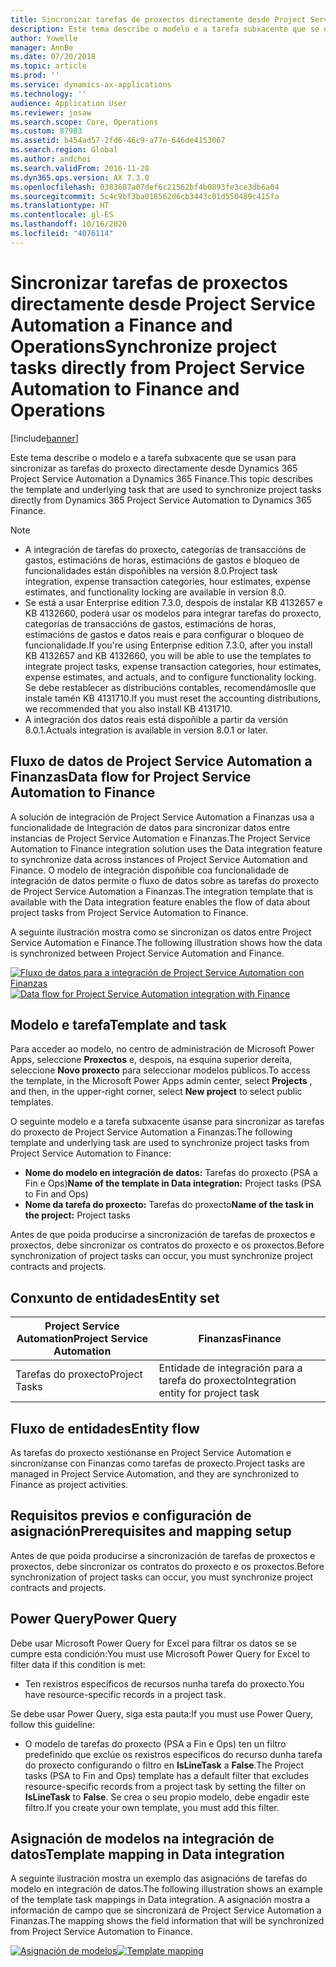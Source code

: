 ```yaml
---
title: Sincronizar tarefas de proxectos directamente desde Project Service Automation a Finance and Operations
description: Este tema describe o modelo e a tarefa subxacente que se usan para sincronizar as tarefas do proxecto directamente desde Microsoft Dynamics 365 Project Service Automation a Dynamics 365 Finance.
author: Yowelle
manager: AnnBe
ms.date: 07/20/2018
ms.topic: article
ms.prod: ''
ms.service: dynamics-ax-applications
ms.technology: ''
audience: Application User
ms.reviewer: josaw
ms.search.scope: Core, Operations
ms.custom: 87983
ms.assetid: b454ad57-2fd6-46c9-a77e-646de4153067
ms.search.region: Global
ms.author: andchoi
ms.search.validFrom: 2016-11-28
ms.dyn365.ops.version: AX 7.3.0
ms.openlocfilehash: 0383607a07def6c21562bf4b0893fe3ce3db6a04
ms.sourcegitcommit: 5c4c9bf3ba018562d6cb3443c01d550489c415fa
ms.translationtype: HT
ms.contentlocale: gl-ES
ms.lasthandoff: 10/16/2020
ms.locfileid: "4076114"
---
```

# <a name="synchronize-project-tasks-directly-from-project-service-automation-to-finance-and-operations"></a><span data-ttu-id="97be8-103">Sincronizar tarefas de proxectos directamente desde Project Service Automation a Finance and Operations</span><span class="sxs-lookup"><span data-stu-id="97be8-103">Synchronize project tasks directly from Project Service Automation to Finance and Operations</span></span>

[!include[banner](../includes/banner.md)]

<span data-ttu-id="97be8-104">Este tema describe o modelo e a tarefa subxacente que se usan para sincronizar as tarefas do proxecto directamente desde Dynamics 365 Project Service Automation a Dynamics 365 Finance.</span><span class="sxs-lookup"><span data-stu-id="97be8-104">This topic describes the template and underlying task that are used to synchronize project tasks directly from Dynamics 365 Project Service Automation to Dynamics 365 Finance.</span></span>

> [!NOTE]
> - <span data-ttu-id="97be8-105">A integración de tarefas do proxecto, categorías de transaccións de gastos, estimacións de horas, estimacións de gastos e bloqueo de funcionalidades están dispoñibles na versión 8.0.</span><span class="sxs-lookup"><span data-stu-id="97be8-105">Project task integration, expense transaction categories, hour estimates, expense estimates, and functionality locking are available in version 8.0.</span></span>
> - <span data-ttu-id="97be8-106">Se está a usar Enterprise edition 7.3.0, despois de instalar KB 4132657 e KB 4132660, poderá usar os modelos para integrar tarefas do proxecto, categorías de transaccións de gastos, estimacións de horas, estimacións de gastos e datos reais e para configurar o bloqueo de funcionalidade.</span><span class="sxs-lookup"><span data-stu-id="97be8-106">If you're using Enterprise edition 7.3.0, after you install KB 4132657 and KB 4132660, you will be able to use the templates to integrate project tasks, expense transaction categories, hour estimates, expense estimates, and actuals, and to configure functionality locking.</span></span> <span data-ttu-id="97be8-107">Se debe restablecer as distribucións contables, recomendámoslle que instale tamén KB 4131710.</span><span class="sxs-lookup"><span data-stu-id="97be8-107">If you must reset the accounting distributions, we recommended that you also install KB 4131710.</span></span>
> - <span data-ttu-id="97be8-108">A integración dos datos reais está dispoñible a partir da versión 8.0.1.</span><span class="sxs-lookup"><span data-stu-id="97be8-108">Actuals integration is available in version 8.0.1 or later.</span></span>

## <a name="data-flow-for-project-service-automation-to-finance"></a><span data-ttu-id="97be8-109">Fluxo de datos de Project Service Automation a Finanzas</span><span class="sxs-lookup"><span data-stu-id="97be8-109">Data flow for Project Service Automation to Finance</span></span>

<span data-ttu-id="97be8-110">A solución de integración de Project Service Automation a Finanzas usa a funcionalidade de Integración de datos para sincronizar datos entre instancias de Project Service Automation e Finanzas.</span><span class="sxs-lookup"><span data-stu-id="97be8-110">The Project Service Automation to Finance integration solution uses the Data integration feature to synchronize data across instances of Project Service Automation and Finance.</span></span> <span data-ttu-id="97be8-111">O modelo de integración dispoñible coa funcionalidade de integración de datos permite o fluxo de datos sobre as tarefas do proxecto de Project Service Automation a Finanzas.</span><span class="sxs-lookup"><span data-stu-id="97be8-111">The integration template that is available with the Data integration feature enables the flow of data about project tasks from Project Service Automation to Finance.</span></span>

<span data-ttu-id="97be8-112">A seguinte ilustración mostra como se sincronizan os datos entre Project Service Automation e Finance.</span><span class="sxs-lookup"><span data-stu-id="97be8-112">The following illustration shows how the data is synchronized between Project Service Automation and Finance.</span></span>

<span data-ttu-id="97be8-113">[![Fluxo de datos para a integración de Project Service Automation con Finanzas](./media/ProjectTasksFlow.png)](./media/ProjectTasksFlow.png)</span><span class="sxs-lookup"><span data-stu-id="97be8-113">[![Data flow for Project Service Automation integration with Finance](./media/ProjectTasksFlow.png)](./media/ProjectTasksFlow.png)</span></span>

## <a name="template-and-task"></a><span data-ttu-id="97be8-114">Modelo e tarefa</span><span class="sxs-lookup"><span data-stu-id="97be8-114">Template and task</span></span>

<span data-ttu-id="97be8-115">Para acceder ao modelo, no centro de administración de Microsoft Power Apps, seleccione **Proxectos** e, despois, na esquina superior dereita, seleccione **Novo proxecto** para seleccionar modelos públicos.</span><span class="sxs-lookup"><span data-stu-id="97be8-115">To access the template, in the Microsoft Power Apps admin center, select **Projects** , and then, in the upper-right corner, select **New project** to select public templates.</span></span>

<span data-ttu-id="97be8-116">O seguinte modelo e a tarefa subxacente úsanse para sincronizar as tarefas do proxecto de Project Service Automation a Finanzas:</span><span class="sxs-lookup"><span data-stu-id="97be8-116">The following template and underlying task are used to synchronize project tasks from Project Service Automation to Finance:</span></span>

- <span data-ttu-id="97be8-117">**Nome do modelo en integración de datos:** Tarefas do proxecto (PSA a Fin e Ops)</span><span class="sxs-lookup"><span data-stu-id="97be8-117">**Name of the template in Data integration:** Project tasks (PSA to Fin and Ops)</span></span>
- <span data-ttu-id="97be8-118">**Nome da tarefa do proxecto:** Tarefas do proxecto</span><span class="sxs-lookup"><span data-stu-id="97be8-118">**Name of the task in the project:** Project tasks</span></span>

<span data-ttu-id="97be8-119">Antes de que poida producirse a sincronización de tarefas de proxectos e proxectos, debe sincronizar os contratos do proxecto e os proxectos.</span><span class="sxs-lookup"><span data-stu-id="97be8-119">Before synchronization of project tasks can occur, you must synchronize project contracts and projects.</span></span>

## <a name="entity-set"></a><span data-ttu-id="97be8-120">Conxunto de entidades</span><span class="sxs-lookup"><span data-stu-id="97be8-120">Entity set</span></span>

| <span data-ttu-id="97be8-121">Project Service Automation</span><span class="sxs-lookup"><span data-stu-id="97be8-121">Project Service Automation</span></span> | <span data-ttu-id="97be8-122">Finanzas</span><span class="sxs-lookup"><span data-stu-id="97be8-122">Finance</span></span>                             |
|----------------------------|-------------------------------------|
| <span data-ttu-id="97be8-123">Tarefas do proxecto</span><span class="sxs-lookup"><span data-stu-id="97be8-123">Project Tasks</span></span>              | <span data-ttu-id="97be8-124">Entidade de integración para a tarefa do proxecto</span><span class="sxs-lookup"><span data-stu-id="97be8-124">Integration entity for project task</span></span> |

## <a name="entity-flow"></a><span data-ttu-id="97be8-125">Fluxo de entidades</span><span class="sxs-lookup"><span data-stu-id="97be8-125">Entity flow</span></span>

<span data-ttu-id="97be8-126">As tarefas do proxecto xestiónanse en Project Service Automation e sincronízanse con Finanzas como tarefas de proxecto.</span><span class="sxs-lookup"><span data-stu-id="97be8-126">Project tasks are managed in Project Service Automation, and they are synchronized to Finance as project activities.</span></span>

## <a name="prerequisites-and-mapping-setup"></a><span data-ttu-id="97be8-127">Requisitos previos e configuración de asignación</span><span class="sxs-lookup"><span data-stu-id="97be8-127">Prerequisites and mapping setup</span></span>

<span data-ttu-id="97be8-128">Antes de que poida producirse a sincronización de tarefas de proxectos e proxectos, debe sincronizar os contratos do proxecto e os proxectos.</span><span class="sxs-lookup"><span data-stu-id="97be8-128">Before synchronization of project tasks can occur, you must synchronize project contracts and projects.</span></span>

## <a name="power-query"></a><span data-ttu-id="97be8-129">Power Query</span><span class="sxs-lookup"><span data-stu-id="97be8-129">Power Query</span></span>

<span data-ttu-id="97be8-130">Debe usar Microsoft Power Query for Excel para filtrar os datos se se cumpre esta condición:</span><span class="sxs-lookup"><span data-stu-id="97be8-130">You must use Microsoft Power Query for Excel to filter data if this condition is met:</span></span>

- <span data-ttu-id="97be8-131">Ten rexistros específicos de recursos nunha tarefa do proxecto.</span><span class="sxs-lookup"><span data-stu-id="97be8-131">You have resource-specific records in a project task.</span></span>

<span data-ttu-id="97be8-132">Se debe usar Power Query, siga esta pauta:</span><span class="sxs-lookup"><span data-stu-id="97be8-132">If you must use Power Query, follow this guideline:</span></span>

- <span data-ttu-id="97be8-133">O modelo de tarefas do proxecto (PSA a Fin e Ops) ten un filtro predefinido que exclúe os rexistros específicos do recurso dunha tarefa do proxecto configurando o filtro en **IsLineTask** a **False**.</span><span class="sxs-lookup"><span data-stu-id="97be8-133">The Project tasks (PSA to Fin and Ops) template has a default filter that excludes resource-specific records from a project task by setting the filter on **IsLineTask** to **False**.</span></span> <span data-ttu-id="97be8-134">Se crea o seu propio modelo, debe engadir este filtro.</span><span class="sxs-lookup"><span data-stu-id="97be8-134">If you create your own template, you must add this filter.</span></span>

## <a name="template-mapping-in-data-integration"></a><span data-ttu-id="97be8-135">Asignación de modelos na integración de datos</span><span class="sxs-lookup"><span data-stu-id="97be8-135">Template mapping in Data integration</span></span>

<span data-ttu-id="97be8-136">A seguinte ilustración mostra un exemplo das asignacións de tarefas do modelo en integración de datos.</span><span class="sxs-lookup"><span data-stu-id="97be8-136">The following illustration shows an example of the template task mappings in Data integration.</span></span> <span data-ttu-id="97be8-137">A asignación mostra a información de campo que se sincronizará de Project Service Automation a Finanzas.</span><span class="sxs-lookup"><span data-stu-id="97be8-137">The mapping shows the field information that will be synchronized from Project Service Automation to Finance.</span></span>

<span data-ttu-id="97be8-138">[![Asignación de modelos](./media/ProjectTasksMapping.png)](./media/ProjectTasksMapping.png)</span><span class="sxs-lookup"><span data-stu-id="97be8-138">[![Template mapping](./media/ProjectTasksMapping.png)](./media/ProjectTasksMapping.png)</span></span>
